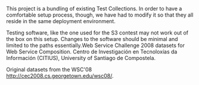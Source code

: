 This project is a bundling of existing Test Collections.
In order to have a comfortable setup process, though, we have had to modify it so that they all reside in
the same deployment environment.

Testing software, like the one used for the S3 contest may not work out of the box on this setup.
Changes to the software should be minimal and limited to the paths essentially.Web Service Challenge 2008 datasets for Web Service Composition.
Centro de Investigación en Tecnoloxías da Información (CITIUS), 
University of Santiago de Compostela.

Original datasets from the WSC'08
http://cec2008.cs.georgetown.edu/wsc08/. 

